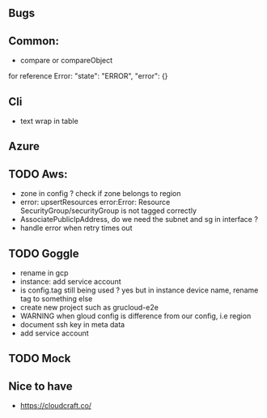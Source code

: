 ## Bugs

## Common:

- compare or compareObject

for reference Error:
"state": "ERROR",
"error": {}

## Cli

- text wrap in table

## Azure

## TODO Aws:

- zone in config ? check if zone belongs to region
- error: upsertResources error:Error: Resource SecurityGroup/securityGroup is not tagged correctly
- AssociatePublicIpAddress, do we need the subnet and sg in interface ?
- handle error when retry times out

## TODO Goggle

- rename in gcp
- instance: add service account
- is config.tag still being used ? yes but in instance device name, rename tag to something else
- create new project such as grucloud-e2e
- WARNING when gloud config is difference from our config, i.e region
- document ssh key in meta data
- add service account

## TODO Mock

## Nice to have

- https://cloudcraft.co/
